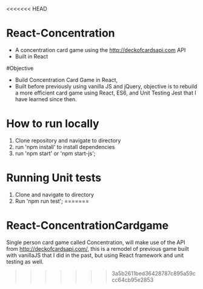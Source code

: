 <<<<<<< HEAD
# React-Concentration

 - A concentration card game using the http://deckofcardsapi.com
 API
 - Built in React

#Objective

 - Build Concentration Card Game in React, 
 - Built before previously using vanilla JS and jQuery, objective is to rebuild a more efficient card game using React, ES6, and Unit Testing Jest that I have learned since then.


 # How to run locally
 1. Clone repository and navigate to directory
 2. run 'npm install' to install dependencies
 3. run 'npm start' or 'npm start-js';

 # Running Unit tests

 1. Clone and navigate to directory
 2. Run 'npm run test';
=======
# React-ConcentrationCardgame
Single person card game called Concentration, will make use of the API from http://deckofcardsapi.com/, this is a remodel of previous game built with vanillaJS that I did in the past, but using React framework and unit testing as well.
>>>>>>> 3a5b2611bed36428787c895a59ccc64cb95e2853
